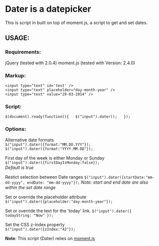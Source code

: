 # Dater is a datepicker

This is script in built on top of moment.js, a script to get and set dates. 

## USAGE:

### Requirements:
jQuery (tested with 2.0.4)
moment.js (tested with Version: 2.4.0)

### Markup:
`<input type="text" id='test' />`  
`<input type="text" placeholder="day-month-year" />`  
`<input type="text" value="29-03-2014" />`  

### Script:
`$(document).ready(function(){  
    $("input").dater();  
});`

### Options:
Alternative date formats  
`$("input").dater({format:"MM.DD.YYY"});`  
`$("input").dater({format:"YYYY.MM.DD"});`  
 
First day of the week is either Monday or Sunday  
`$("input").dater({firstDayIsMonday:false});`   
*Default is true*

Restict selection between Date ranges
`$("input").dater({startDate:"mm-dd-yyyy", endDate: "mm-dd-yyyy"});`
*Note: start and end date are also within the set date range*

Set or override the placeholder attribute  
`$("input").dater({placeholder:"day-month-year"});` 

Set or override the text for the 'today' link.
`$("input").dater({ todayString: "Now" });` 

Set the CSS z-index property  
`$("input").dater({zIndex:"42"});`


**Note**: This script (Dater) relies on [moment.js](http://momentjs.com/)